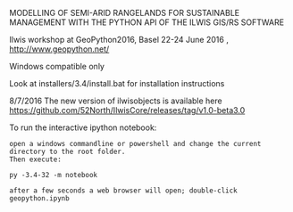 MODELLING OF SEMI-ARID RANGELANDS FOR SUSTAINABLE MANAGEMENT WITH THE PYTHON API OF THE ILWIS GIS/RS SOFTWARE

Ilwis workshop at GeoPython2016, Basel 22-24 June 2016 ,  http://www.geopython.net/

Windows compatible only

Look at installers/3.4/install.bat for installation instructions

8/7/2016 The new version of ilwisobjects is available here https://github.com/52North/IlwisCore/releases/tag/v1.0-beta3.0


To run the interactive ipython notebook:

    open a windows commandline or powershell and change the current directory to the root folder.
    Then execute:

    py -3.4-32 -m notebook

    after a few seconds a web browser will open; double-click geopython.ipynb



